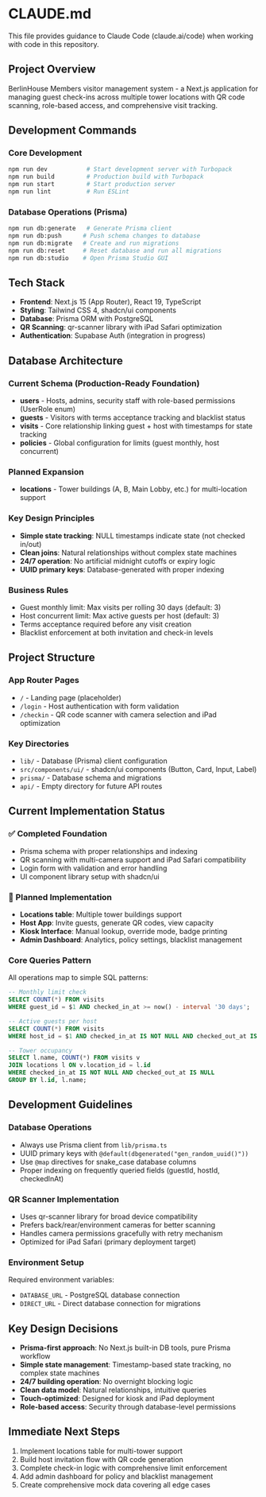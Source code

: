 # CLAUDE.md

This file provides guidance to Claude Code (claude.ai/code) when working with code in this repository.

## Project Overview
BerlinHouse Members visitor management system - a Next.js application for managing guest check-ins across multiple tower locations with QR code scanning, role-based access, and comprehensive visit tracking.

## Development Commands

### Core Development
```bash
npm run dev           # Start development server with Turbopack
npm run build         # Production build with Turbopack  
npm run start         # Start production server
npm run lint          # Run ESLint
```

### Database Operations (Prisma)
```bash
npm run db:generate   # Generate Prisma client
npm run db:push      # Push schema changes to database
npm run db:migrate   # Create and run migrations
npm run db:reset     # Reset database and run all migrations
npm run db:studio    # Open Prisma Studio GUI
```

## Tech Stack
- **Frontend**: Next.js 15 (App Router), React 19, TypeScript
- **Styling**: Tailwind CSS 4, shadcn/ui components
- **Database**: Prisma ORM with PostgreSQL
- **QR Scanning**: qr-scanner library with iPad Safari optimization
- **Authentication**: Supabase Auth (integration in progress)

## Database Architecture

### Current Schema (Production-Ready Foundation)
- **users** - Hosts, admins, security staff with role-based permissions (UserRole enum)
- **guests** - Visitors with terms acceptance tracking and blacklist status
- **visits** - Core relationship linking guest + host with timestamps for state tracking
- **policies** - Global configuration for limits (guest monthly, host concurrent)

### Planned Expansion
- **locations** - Tower buildings (A, B, Main Lobby, etc.) for multi-location support

### Key Design Principles
- **Simple state tracking**: NULL timestamps indicate state (not checked in/out)
- **Clean joins**: Natural relationships without complex state machines
- **24/7 operation**: No artificial midnight cutoffs or expiry logic
- **UUID primary keys**: Database-generated with proper indexing

### Business Rules
- Guest monthly limit: Max visits per rolling 30 days (default: 3)
- Host concurrent limit: Max active guests per host (default: 3)
- Terms acceptance required before any visit creation
- Blacklist enforcement at both invitation and check-in levels

## Project Structure

### App Router Pages
- `/` - Landing page (placeholder)
- `/login` - Host authentication with form validation
- `/checkin` - QR code scanner with camera selection and iPad optimization

### Key Directories
- `lib/` - Database (Prisma) client configuration
- `src/components/ui/` - shadcn/ui components (Button, Card, Input, Label)
- `prisma/` - Database schema and migrations
- `api/` - Empty directory for future API routes

## Current Implementation Status

### ✅ Completed Foundation
- Prisma schema with proper relationships and indexing
- QR scanning with multi-camera support and iPad Safari compatibility
- Login form with validation and error handling
- UI component library setup with shadcn/ui

### 🚧 Planned Implementation
- **Locations table**: Multiple tower buildings support
- **Host App**: Invite guests, generate QR codes, view capacity
- **Kiosk Interface**: Manual lookup, override mode, badge printing
- **Admin Dashboard**: Analytics, policy settings, blacklist management

### Core Queries Pattern
All operations map to simple SQL patterns:
```sql
-- Monthly limit check
SELECT COUNT(*) FROM visits 
WHERE guest_id = $1 AND checked_in_at >= now() - interval '30 days';

-- Active guests per host
SELECT COUNT(*) FROM visits
WHERE host_id = $1 AND checked_in_at IS NOT NULL AND checked_out_at IS NULL;

-- Tower occupancy
SELECT l.name, COUNT(*) FROM visits v
JOIN locations l ON v.location_id = l.id
WHERE checked_in_at IS NOT NULL AND checked_out_at IS NULL
GROUP BY l.id, l.name;
```

## Development Guidelines

### Database Operations
- Always use Prisma client from `lib/prisma.ts`
- UUID primary keys with `@default(dbgenerated("gen_random_uuid()"))` 
- Use `@map` directives for snake_case database columns
- Proper indexing on frequently queried fields (guestId, hostId, checkedInAt)

### QR Scanner Implementation
- Uses qr-scanner library for broad device compatibility
- Prefers back/rear/environment cameras for better scanning
- Handles camera permissions gracefully with retry mechanism
- Optimized for iPad Safari (primary deployment target)

### Environment Setup
Required environment variables:
- `DATABASE_URL` - PostgreSQL database connection
- `DIRECT_URL` - Direct database connection for migrations

## Key Design Decisions
- **Prisma-first approach**: No Next.js built-in DB tools, pure Prisma workflow
- **Simple state management**: Timestamp-based state tracking, no complex state machines
- **24/7 building operation**: No overnight blocking logic
- **Clean data model**: Natural relationships, intuitive queries
- **Touch-optimized**: Designed for kiosk and iPad deployment
- **Role-based access**: Security through database-level permissions

## Immediate Next Steps
1. Implement locations table for multi-tower support
2. Build host invitation flow with QR code generation
3. Complete check-in logic with comprehensive limit enforcement
4. Add admin dashboard for policy and blacklist management
5. Create comprehensive mock data covering all edge cases